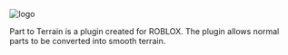 ![logo](http://i.imgur.com/36ZV0N1.png)

Part to Terrain is a plugin created for ROBLOX. The plugin allows normal parts to be converted into smooth terrain.
